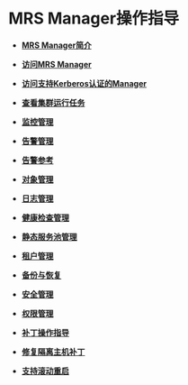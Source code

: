 # MRS Manager操作指导<a name="ZH-CN_TOPIC_0035209592"></a>

-   **[MRS Manager简介](MRS-Manager简介.md)**  

-   **[访问MRS Manager](访问MRS-Manager.md)**  

-   **[访问支持Kerberos认证的Manager](访问支持Kerberos认证的Manager.md)**  

-   **[查看集群运行任务](查看集群运行任务.md)**  

-   **[监控管理](监控管理.md)**  

-   **[告警管理](告警管理.md)**  

-   **[告警参考](告警参考.md)**  

-   **[对象管理](对象管理.md)**  

-   **[日志管理](日志管理.md)**  

-   **[健康检查管理](健康检查管理.md)**  

-   **[静态服务池管理](静态服务池管理.md)**  

-   **[租户管理](租户管理.md)**  

-   **[备份与恢复](备份与恢复.md)**  

-   **[安全管理](安全管理.md)**  

-   **[权限管理](权限管理.md)**  

-   **[补丁操作指导](补丁操作指导.md)**  

-   **[修复隔离主机补丁](修复隔离主机补丁.md)**  

-   **[支持滚动重启](支持滚动重启.md)**  


